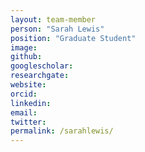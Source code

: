 ```yaml
---
layout: team-member
person: "Sarah Lewis"
position: "Graduate Student"
image: 
github: 
googlescholar: 
researchgate: 
website: 
orcid: 
linkedin:
email:
twitter:
permalink: /sarahlewis/
---
```

